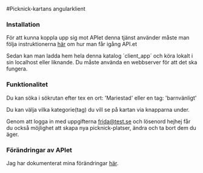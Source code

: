 #Picknick-kartans angularklient

### Installation
För att kunna koppla upp sig mot APIet denna tjänst använder måste man följa instruktionerna [här](https://github.com/fh222dt/fh222dt_ror/blob/master/README.md) om hur man får igång API.et

Sedan kan man ladda hem hela denna katalog ´client_app´ och köra lokalt i sin localhost eller liknande. Du måste använda en webbserver för att det ska fungera.

### Funktionalitet
Du kan söka i sökrutan efter tex en ort: 'Mariestad' eller en tag: 'barnvänligt'

Du kan välja vilka kategorie(tag) du vill se på kartan via knapparna under.

Genom att logga in med uppgifterna frida@test.se och lösenord hejhej får du också möjlighet att skapa nya picknick-platser, ändra  och ta bort dem du äger.

### Förändringar av APIet
Jag har dokumenterat mina förändringar [här](https://github.com/fh222dt/fh222dt_ror/blob/master/README.md).